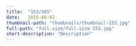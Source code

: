 ```yaml
---
title:  "153/365"
date:   2015-06-02
thumbnail-path: "thumbnails/thumbnail-153.jpg"
full-path: "full-size/full-size-153.jpg"
short-description: "Description"
---
```

